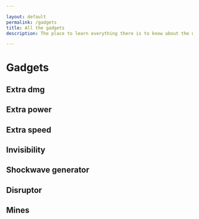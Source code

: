 ```yaml
---

layout: default
permalink: /gadgets
title: All the gadgets
description: The place to learn everything there is to know about the useful gadgets you can find and use in Botworld Adventure!

---
```



<div markdown="1" class=" ghcms ghcms-main">

# Gadgets

## Extra dmg

## Extra power

## Extra speed

## Invisibility

## Shockwave generator

## Disruptor

## Mines

</div>

